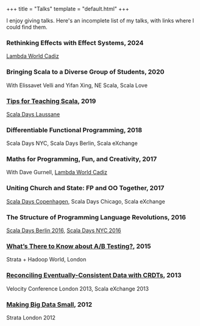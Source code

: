 +++
title = "Talks"
template = "default.html"
+++

I enjoy giving talks. Here's an incomplete list of my talks, with links where I could find them.

### Rethinking Effects with Effect Systems, 2024
[Lambda World Cadiz][lambda-world-cadiz-2024]

### Bringing Scala to a Diverse Group of Students, 2020
With Elissavet Velli and Yifan Xing, NE Scala, Scala Love

### [Tips for Teaching Scala](/posts/2019-06-20-tips-for-teaching-scala.html), 2019
[Scala Days Laussane][scala-days-lausanne-2019]

### Differentiable Functional Programming, 2018
Scala Days NYC, Scala Days Berlin, Scala eXchange

### Maths for Programming, Fun, and Creativity, 2017
With Dave Gurnell, [Lambda World Cadiz][lambda-world-cadiz-2017]

### Uniting Church and State: FP and OO Together, 2017
[Scala Days Copenhagen][scala-days-copenhagen-2017], Scala Days Chicago, Scala eXchange

### The Structure of Programming Language Revolutions, 2016
[Scala Days Berlin 2016][scala-days-berlin-2016], [Scala Days NYC 2016][scala-days-nyc-2016]

### [What’s There to Know about A/B Testing?](/posts/2015-05-14-strata-hadoop-world), 2015
Strata + Hadoop World, London

### [Reconciling Eventually-Consistent Data with CRDTs](/posts/2013-12-20-crdts-for-fun-and-eventual-profit), 2013
Velocity Conference London 2013, Scala eXchange 2013

### [Making Big Data Small](/posts/2012-10-01-strata-slides), 2012
Strata London 2012

[lambda-world-cadiz-2024]: https://www.youtube.com/watch?v=T26Yd-rURLs
[lambda-world-cadiz-2017]: https://www.youtube.com/watch?v=4AbSJfu6S8M
[scala-days-copenhagen-2017]: https://www.youtube.com/watch?v=IO5MD62dQbI
[scala-days-berlin-2016]: https://www.youtube.com/watch?v=bL-CcjKW1lw
[scala-days-nyc-2016]: https://www.youtube.com/watch?v=AL1J5AT4pfY
[scala-days-lausanne-2019]: https://portal.klewel.com/watch/webcast/scala-days-2019/talk/6/

